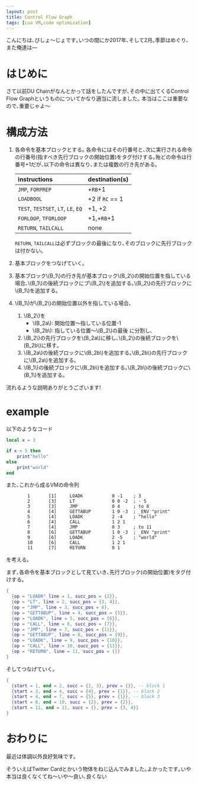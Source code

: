 ```yaml
---
layout: post
title: Control Flow Graph
tags: [Lua VM,code optimization]
---
```

<!--sectionize on-->
こんにちは､びしょ〜じょです｡いつの間にか2017年､そして2月｡季節はめぐり､また俺達は―

# はじめに
さて以前DU Chainがなんとかって話をしたんですが､その中に出てくるControl Flow Graphというものについてかなり適当に流しました｡
本当はここは重要なので､重要じゃよ〜

# 構成方法
1. 各命令を基本ブロックとする｡
  各命令にはその行番号と､次に実行される命令の行番号(指すべき先行ブロックの開始位置)をタグ付けする｡殆どの命令は行番号+1だが､以下の命令は異なり､または複数の行き先がある｡

    |instructions|destination(s)|
    |:-----|:-----|
    |`JMP`, `FORPREP`|+`RB`+1|
    |`LOADBOOL`|+2 if `RC` == 1|
    |`TEST`, `TESTSET`, `LT`, `LE`, `EQ`|+1, +2|
    |`FORLOOP`, `TFORLOOP`|+1,+`RB`+1|
    |`RETURN`, `TAILCALL`| none|
  
    `RETURN`, `TAILCALL`は必ずブロックの最後になり､そのブロックに先行ブロックは付かない｡

2. 基本ブロックをつなげていく｡

  1. 基本ブロック\\(B_1\\)の行き先が基本ブロック\\(B_2\\)の開始位置を指している場合､\\(B_1\\)の後続ブロックにブ\\(B_2\\)を追加する｡\\(B_2\\)の先行ブロックに\\(B_1\\)を追加する｡
  2. \\(B_1\\)が\\(B_2\\)の開始位置以外を指している場合､

      1. \\(B_2\\)を
          - \\(B_2a\\): 開始位置〜指している位置-1
          - \\(B_2b\\): 指している位置〜\\(B_2\\)の最後
      に分割し､
      2. \\(B_2\\)の先行ブロックを\\(B_2a\\)に移し､\\(B_2\\)の後続ブロックを\\(B_2b\\)に移す｡
      3. \\(B_2a\\)の後続ブロックに\\(B_2b\\)を追加する｡\\(B_2b\\)の先行ブロックに\\(B_2a\\)を追加する｡
      4. \\(B_1\\)の後続ブロックに\\(B_2b\\)を追加する｡\\(B_2b\\)の後続ブロックに\\(B_1\\)を追加する｡


流れるような説明ありがとうございます!

# example
以下のようなコード

```lua
local x = 3

if x < 5 then
	print"hello"
else
	print"world"
end
```

また､これから成るVMの命令列

```
        1       [1]     LOADK           0 -1    ; 3
        2       [3]     LT              0 0 -2  ; - 5
        3       [3]     JMP             0 4     ; to 8
        4       [4]     GETTABUP        1 0 -3  ; _ENV "print"
        5       [4]     LOADK           2 -4    ; "hello"
        6       [4]     CALL            1 2 1
        7       [4]     JMP             0 3     ; to 11
        8       [6]     GETTABUP        1 0 -3  ; _ENV "print"
        9       [6]     LOADK           2 -5    ; "world"
        10      [6]     CALL            1 2 1
        11      [7]     RETURN          0 1
```

を考える｡

まず､各命令を基本ブロックとして見ていき､先行ブロック(の開始位置)をタグ付けする｡

```lua
{
  {op = "LOADK" line = 1, succ_pos = {2}},
  {op = "LT", line = 2, succ_pos = {3, 4}},
  {op = "JMP", line = 3, succ_pos = 8},
  {op = "GETTABUP", line = 4, succ_pos = {5}},
  {op = "LOADK", line = 5, succ_pos = {6}},
  {op = "CALL", line = 6, succ_pos = {7}},
  {op = "JMP", line = 7, succ_pos = {11}},
  {op = "GETTABUP", line = 8, succ_pos = {9}},
  {op = "LOADK", line = 9, succ_pos = {10}},
  {op = "CALL", line = 10, succ_pos = {11}},
  {op = "RETURN", line = 11, succ_pos = {}}
}
```

そしてつなげていく｡

```lua
{
  {start = 1, end = 2, succ = {2, 3}, prev = {}}, -- block 1
  {start = 3, end = 4, succ = {4}, prev = {1}}, -- block 2
  {start = 4, end = 7, succ = {5}, prev = {1}}, -- block 3
  {start = 8, end = 10, succ = {2}, prev = {2}},
  {start = 11, end = 11, succ = {}, prev = {3, 4}}
}
```

# おわりに
最近は体調以外良好気味です｡

そういえばTwitter Cardとかいう物体をねじ込んでみました｡よかったです｡いや本当は良くなくてね〜いや〜良い､良くない

